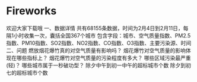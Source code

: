 # Fireworks
欢迎大家下载哦
一、数据详情
共有68155条数据，时间为2月4日到2月11日，每隔1小时收集一次，囊括全国367个城市
包含字段：城市、空气质量指数、PM2.5指数、PM10指数、SO2指数、NO2指数、CO指数、O3指数、主要污染源、时间
二、问题
燃放烟花爆竹真的对空气质量有影响吗？
烟花爆竹对空气质量的影响体现在哪些指标上？
烟花爆竹对空气质量的污染程度有多大？
哪些区域污染最严重(轻)？
哪些城市属于一秒破功型？
除夕中午到初一中午的超标城市个数
除夕到初七的超标城市个数
